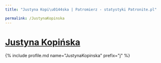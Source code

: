 ```yaml
---
title: "Justyna Kopi\u0144ska | Patromierz - statystyki Patronite.pl"

permalink: /JustynaKopinska
---
```


# [Justyna Kopińska](https://patronite.pl/JustynaKopinska)

{% include profile.md name="JustynaKopinska" prefix="j" %}
